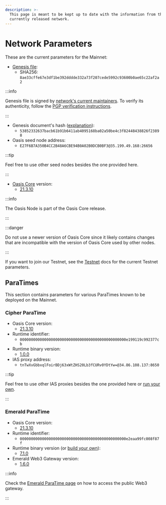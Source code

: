 ```yaml
---
description: >-
  This page is meant to be kept up to date with the information from the
  currently released network.
---
```


# Network Parameters

These are the current parameters for the Mainnet:

* [Genesis file](https://github.com/oasisprotocol/mainnet-artifacts/releases/download/2021-04-28/genesis.json):
  * SHA256: `8ae33cffe67e3df1be392dddde332a73f207cede5992c93600b0ae65c22af2a2`

:::info

Genesis file is signed by [network's current maintainers](https://github.com/oasisprotocol/mainnet-artifacts/blob/master/README.md#pgp-keys-of-current-maintainers). To verify its authenticity, follow the [PGP verification instructions](https://github.com/oasisprotocol/mainnet-artifacts/blob/master/README.md#verifying-genesis-file-signatures).

:::

* Genesis document's hash ([explanation](genesis-doc.md#genesis-file-vs-genesis-document)):
  * `53852332637bacb61b91b6411ab4095168ba02a50be4c3f82448438826f23898`
* Oasis seed node address:
  * `E27F6B7A350B4CC2B48A6CBE94B0A02B0DCB0BF3@35.199.49.168:26656`

:::tip

Feel free to use other seed nodes besides the one provided here.

:::

* [Oasis Core](https://github.com/oasisprotocol/oasis-core) version:
  * [21.3.10](https://github.com/oasisprotocol/oasis-core/releases/tag/v21.3.10)

:::info

The Oasis Node is part of the Oasis Core release.

:::

:::danger

Do not use a newer version of Oasis Core since it likely contains changes that are incompatible with the version of Oasis Core used by other nodes.

:::

If you want to join our Testnet, see the [Testnet](../foundation/testnet/README.md) docs for the current Testnet parameters.

## ParaTimes

This section contains parameters for various ParaTimes known to be deployed on the Mainnet.

### Cipher ParaTime

* Oasis Core version:
  * [21.3.10](https://github.com/oasisprotocol/oasis-core/releases/tag/v21.3.10)
* Runtime identifier:
  * `000000000000000000000000000000000000000000000000e199119c992377cb`
* Runtime binary version:
  * [1.0.0](https://github.com/oasisprotocol/cipher-paratime/releases/tag/v1.0.0)
* IAS proxy address:
  * `tnTwXvGbbxqlFoirBDj63xWtZHS20Lb3fCURv0YDtYw=@34.86.108.137:8650`

:::tip

Feel free to use other IAS proxies besides the one provided here or [run your own](../run-a-node/set-up-your-node/run-an-ias-proxy.md).

:::

### Emerald ParaTime

* Oasis Core version:
  * [21.3.10](https://github.com/oasisprotocol/oasis-core/releases/tag/v21.3.10)
* Runtime identifier:
  * `000000000000000000000000000000000000000000000000e2eaa99fc008f87f`
* Runtime binary version (or [build your own](https://github.com/oasisprotocol/emerald-paratime/tree/v7.1.0#building)):
  * [7.1.0](https://github.com/oasisprotocol/emerald-paratime/releases/tag/v7.1.0)
* Emerald Web3 Gateway version:
  * [1.6.0](https://github.com/oasisprotocol/emerald-web3-gateway/releases/tag/v1.6.0)

:::info

Check the [Emerald ParaTime page](../developer-resources/emerald-paratime/README.mdx#web3-gateway) on how to access the public Web3 gateway.

:::
